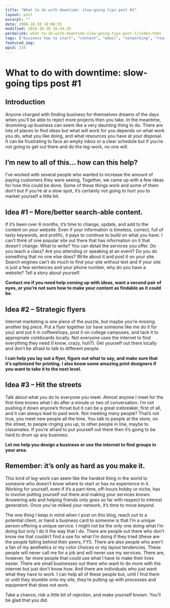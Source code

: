 ```yaml
---
title: "What to do with downtime: slow-going tips post #1"
layout: post
excerpt: ""
date: 2008-10-10 18:00:55
modified: 2016-10-20 16:44:20
permalink: what-to-do-with-downtime-slow-going-tips-post-1/index.html
tags: ["business how to start", "content", "email", "networking", "reaching out", "technology marketing", "update", "uuu", "website", "seo", "web strategy"]
featured_img: 
wpid: 334
---
```


# What to do with downtime: slow-going tips post #1

Introduction
------------

Anyone charged with finding business for themselves dreams of the days when you’ll be able to reject more projects then you take. In the meantime, drumming up business can seem like a very daunting thing to do. There are lots of places to find ideas but what will work for you depends on what work you do, what you like doing, and what resources you have at your disposal. It can be frustrating to face an empty inbox or a clear schedule but if you’re not going to get out there and do the leg-work, no one will.

I’m new to all of this… how can this help?
------------------------------------------

I’ve worked with several people who wanted to increase the amount of paying customers they were seeing. Together, we came up with a few ideas for how this could be done. Some of these things work and some of them don’t but if you’re at a slow spot, it’s certainly not going to hurt you to market yourself a little bit.

Idea #1 – More/better search-able content.
------------------------------------------

If it’s been over 6 months, it’s time to change, update, and add to the content on your website. Even if your information is timeless, correct, full of tasty keywords, and prolific, it pays to continue to build on what you have. I can’t think of one popular site out there that has information on it that doesn’t change. What to write? You can detail the services you offer. Do you teach a class? Are you attending or speaking at an event? Do you do something that no one else does? Write about it and post it on your site. Search engines can’t do much to find your site without text and if your site is just a few sentences and your phone number, why do you have a website? Tell a story about yourself.

**Contact me if you need help coming up with ideas, want a second pair of eyes, or you’re not sure how to make your content as findable as it could be.**

Idea #2 – Strategic flyers
--------------------------

Internet marketing is one piece of the puzzle, but maybe you’re missing another big piece. Put a flyer together (or have someone like me do it for you) and put it in coffeeshops, post it on college campuses, and tack it to appropriate corkboards locally. Not everyone uses the internet to find everything they need (I know, crazy, huh?). Get yourself out there locally and don’t be afraid to talk to different people.

**I can help you lay out a flyer, figure out what to say, and make sure that it’s optimized for printing. I also know some amazing print designers if you want to take it to the next level.**

Idea #3 – Hit the streets
-------------------------

Talk about what you do to everyone you meet. Almost anyone I meet for the first time knows what I do after a minute or two of conversation. I’m not pushing it down anyone’s throat but it can be a great icebreaker, first of all, and it can always lead to paid work. Not meeting many people? That’s not true, you meet new people all the time. You talk to people at the store, on the street, to people ringing you up, to other people in line, maybe to classmates. If you’re afraid to put yourself out there then it’s going to be hard to drum up any business.

**Let me help you design a business or use the internet to find groups in your area.**

Remember: it’s only as hard as you make it.
-------------------------------------------

This kind of leg-work can seem like the hardest thing in the world to someone who doesn’t know where to start or has no experience in it. Working for yourself, even if it’s a part-time, off-hours hobby or niche, has to involve putting yourself out there and making your services known. Answering ads and helping friends only goes so far with respect to interest generation. Once you’ve milked your network, it’s time to move beyond.

The one thing I keep in mind when I post on this blog, reach out to a potential client, or hand a business card to someone is that I’m a unique person offering a unique service. I might not be the only one doing what I’m doing but only I do it the way that I do. There are people out there who don’t know me that couldn’t find a use for what I’m doing if they tried (these are the people falling behind their peers, FYI). There are also people who aren’t a fan of my aesthetics or my color choices or my layout tendencies. These people will never call me for a job and will never use my services. There are, however, far more people that could use what I have to make their lives easier. There are small businesses out there who want to do more with the internet but just don’t know how. And there are individuals who just want what they have to work. I can help all of these people but, until I find them or until they stumble onto my site, they’re putting up with processes and equipment that does not work.

Take a chance, risk a little bit of rejection, and make yourself known. You’ll be glad that you did.